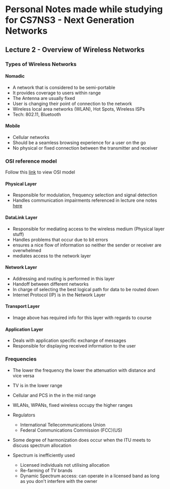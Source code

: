 # Personal Notes made while studying for CS7NS3 - Next Generation Networks

## Lecture 2 - Overview of Wireless Networks

### Types of Wireless Networks

#### Nomadic

- A network that is considered to be semi-portable
- It provides coverage to users within range
- The Antenna are usually fixed
- User is changing their point of connection to the network
- Wireless local area networks (WLAN), Hot Spots, Wireless ISPs
- Tech: 802.11, Bluetooth

#### Mobile

- Cellular networks
- Should be a seamless browsing experience for a user on the go
- No physical or fixed connection between the transmitter and receiver

### OSI reference model

Follow this [link](https://www.cloudflare.com/img/learning/ddos/what-is-a-ddos-attack/osi-model-7-layers.svg) to view OSI model

#### Physical Layer

- Responsible for modulation, frequency selection and signal detection
- Handles communication impairments referenced in lecture one notes [here](https://github.com/ChrisLynch96/NextGenNetworks/blob/master/lec1.pdf)

#### DataLink Layer

- Responsible for mediating access to the wireless medium (Physical layer stuff)
- Handles problems that occur due to bit errors
- ensures a nice flow of information so neither the sender or receiver are overwhelmed
- mediates access to the network layer

#### Network Layer

- Addressing and routing is performed in this layer
- Handoff between different networks
- In charge of selecting the best logical path for data to be routed down
- Internet Protocol (IP) is in the Network Layer

#### Transport Layer

- Image above has required info for this layer with regards to course

#### Application Layer

- Deals with application specific exchange of messages
- Responsible for displaying received information to the user

### Frequencies

- The lower the frequency the lower the attenuation with distance and vice versa
- TV is in the lower range
- Cellular and PCS in the in the mid range
- WLANs, WPANs, fixed wireless occupy the higher ranges
- Regulators
  - International Tellecommunications Union
  - Federal Communications Commission (FCC)(US)
- Some degree of harmonization does occur when the ITU meets to discuss spectrum allocation

- Spectrum is inefficiently used
  - Licensed individuals not utilising allocation
  - Re-farming of TV brands
  - Dynamic Spectrum access: can operate in a licensed band as long as you don't interfere with the owner
